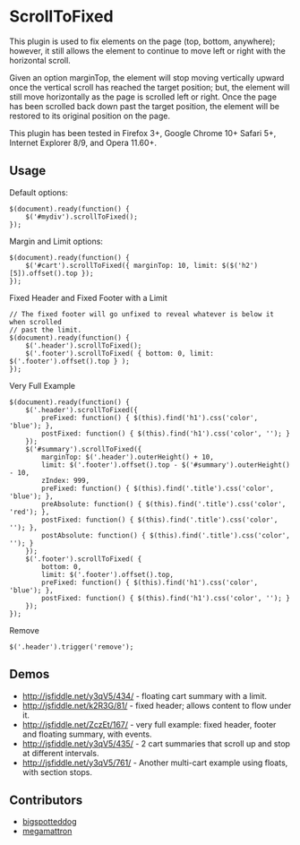 ScrollToFixed
==========================

This plugin is used to fix elements on the page (top, bottom, anywhere);
however, it still allows the element to continue to move left or right
with the horizontal scroll.

Given an option marginTop, the element will stop moving vertically upward
once the vertical scroll has reached the target position; but, the
element will still move horizontally as the page is scrolled left or right.
Once the page has been scrolled back down past the target position, the
element will be restored to its original position on the page.

This plugin has been tested in Firefox 3+, Google Chrome 10+ Safari 5+, Internet Explorer 8/9, and Opera 11.60+.

## Usage ##

Default options:

    $(document).ready(function() {
        $('#mydiv').scrollToFixed();
    });

Margin and Limit options:

    $(document).ready(function() {
        $('#cart').scrollToFixed({ marginTop: 10, limit: $($('h2')[5]).offset().top });
    });

Fixed Header and Fixed Footer with a Limit

    // The fixed footer will go unfixed to reveal whatever is below it when scrolled
    // past the limit.
    $(document).ready(function() {
        $('.header').scrollToFixed();
        $('.footer').scrollToFixed( { bottom: 0, limit: $('.footer').offset().top } );
    });

Very Full Example

    $(document).ready(function() {
        $('.header').scrollToFixed({
            preFixed: function() { $(this).find('h1').css('color', 'blue'); },
            postFixed: function() { $(this).find('h1').css('color', ''); }
        });
        $('#summary').scrollToFixed({
            marginTop: $('.header').outerHeight() + 10,
            limit: $('.footer').offset().top - $('#summary').outerHeight() - 10,
            zIndex: 999,
            preFixed: function() { $(this).find('.title').css('color', 'blue'); },
            preAbsolute: function() { $(this).find('.title').css('color', 'red'); },
            postFixed: function() { $(this).find('.title').css('color', ''); },
            postAbsolute: function() { $(this).find('.title').css('color', ''); }
        });
        $('.footer').scrollToFixed( {
            bottom: 0,
            limit: $('.footer').offset().top,
            preFixed: function() { $(this).find('h1').css('color', 'blue'); },
            postFixed: function() { $(this).find('h1').css('color', ''); }
        });
    });

Remove

    $('.header').trigger('remove');

## Demos ##

* http://jsfiddle.net/y3qV5/434/ - floating cart summary with a limit.
* http://jsfiddle.net/k2R3G/81/  - fixed header; allows content to flow under it.
* http://jsfiddle.net/ZczEt/167/ - very full example: fixed header, footer and floating summary, with events.
* http://jsfiddle.net/y3qV5/435/ - 2 cart summaries that scroll up and stop at different intervals.
* http://jsfiddle.net/y3qV5/761/ - Another multi-cart example using floats, with section stops.

## Contributors ##

* [bigspotteddog](https://github.com/bigspotteddog)
* [megamattron](https://github.com/megamattron)